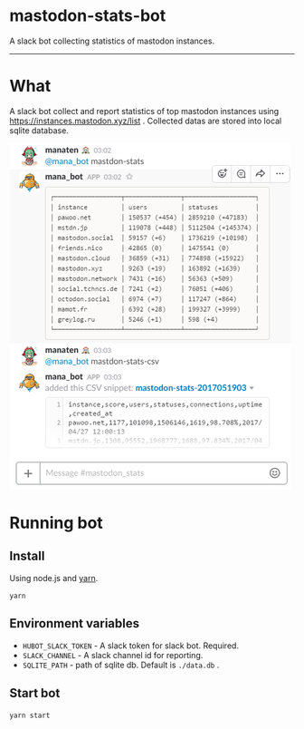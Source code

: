 # mastodon-stats-bot
A slack bot collecting statistics of mastodon instances.

---

# What

A slack bot collect and report statistics of top mastodon instances using https://instances.mastodon.xyz/list .
Collected datas are stored into local sqlite database.

![](screenshot.png)

# Running bot

## Install

Using node.js and [yarn](https://yarnpkg.com/lang/en/).

```
yarn
```

## Environment variables

- `HUBOT_SLACK_TOKEN` - A slack token for slack bot. Required.
- `SLACK_CHANNEL` - A slack channel id for reporting.
- `SQLITE_PATH` - path of sqlite db. Default is `./data.db` .

## Start bot

```
yarn start
```
